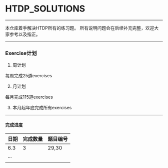 # HTDP_SOLUTIONS
-----------------------------------------------
本仓库着手解决HTDP所有的练习题。
所有说明问题会在后续补充完整，欢迎大家参考以及指正。

---------------------------------------------------------

### Exercise计划

1. 周计划

每周完成25道exercises

2. 月计划

每月完成115道exercises

3. 本月起年底完成所有exercises

--------------------------------------------------------------------------------------

#### 完成进度

| 日期 | 完成数量 | 题目编号 |
| ---- | -------- | -------- |
| 6.3  | 3        | 29,30    |
| ...  |          |          |
|      |          |          |

